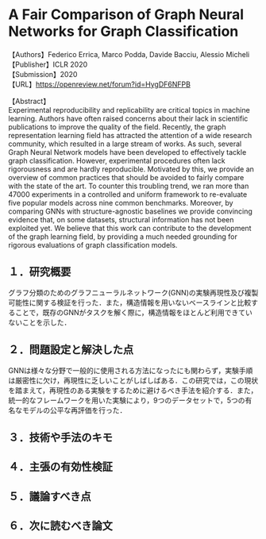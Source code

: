 # A Fair Comparison of Graph Neural Networks for Graph Classification

【Authors】Federico Errica, Marco Podda, Davide Bacciu, Alessio Micheli  
【Publisher】ICLR 2020  
【Submission】2020  
【URL】https://openreview.net/forum?id=HygDF6NFPB  

【Abstract】  
Experimental reproducibility and replicability are critical topics in machine learning. Authors have often raised concerns about their lack in scientific publications to improve the quality of the field. Recently, the graph representation learning field has attracted the attention of a wide research community, which resulted in a large stream of works.
As such, several Graph Neural Network models have been developed to effectively tackle graph classification. However, experimental procedures often lack rigorousness and are hardly reproducible. Motivated by this, we provide an overview of common practices that should be avoided to fairly compare with the state of the art. To counter this troubling trend, we ran more than 47000 experiments in a controlled and uniform framework to re-evaluate five popular models across nine common benchmarks. Moreover, by comparing GNNs with structure-agnostic baselines we provide convincing evidence that, on some datasets, structural information has not been exploited yet. We believe that this work can contribute to the development of the graph learning field, by providing a much needed grounding for rigorous evaluations of graph classification models.  

## １．研究概要  
グラフ分類のためのグラフニューラルネットワーク(GNN)の実験再現性及び複製可能性に関する検証を行った．また，構造情報を用いないベースラインと比較することで，既存のGNNがタスクを解く際に，構造情報をほとんど利用できていないことを示した．
## ２．問題設定と解決した点  
GNNは様々な分野で一般的に使用される方法になったにも関わらず，実験手順は厳密性に欠け，再現性に乏しいことがしばしばある．この研究では，この現状を踏まえて，再現性のある実験をするために避けるべき手法を紹介する．また，統一的なフレームワークを用いた実験により，9つのデータセットで，5つの有名なモデルの公平な再評価を行った．
## ３．技術や手法のキモ  

## ４．主張の有効性検証
## ５．議論すべき点
## ６．次に読むべき論文
